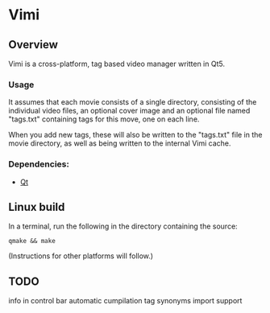 # Vimi

## Overview

Vimi is a cross-platform, tag based video manager written in Qt5.

### Usage

It assumes that each movie consists of a single directory, consisting of the
individual video files, an optional cover image and an optional file named
"tags.txt" containing tags for this move, one on each line.

When you add new tags, these will also be written to the "tags.txt" file in
the movie directory, as well as being written to the internal Vimi cache.

### Dependencies:

 * [Qt](http://qt-project.org/)

## Linux build

In a terminal, run the following in the directory containing the source:

    qmake && make

(Instructions for other platforms will follow.)

## TODO

info in control bar
automatic cumpilation
tag synonyms
import support
